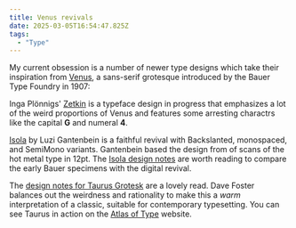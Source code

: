 ```yaml
---
title: Venus revivals
date: 2025-03-05T16:54:47.825Z
tags:
  - "Type"
---
```


My current obsession is a number of newer type designs which take their inspiration from [Venus](https://fontsinuse.com/typefaces/16/venus), a sans-serif grotesque introduced by the Bauer Type Foundry in 1907:

Inga Plönnigs' [Zetkin](https://www.futurefonts.xyz/inga-plonnigs/zetkin) is a typeface design in progress that emphasizes a lot of the weird proportions of Venus and features some arresting charactrs like the capital **G** and numeral **4**.

[Isola](https://www.luzi-type.ch/isola) by Luzi Gantenbein is a faithful revival with Backslanted, monospaced, and SemiMono variants. Gantenbein
based the design from of scans of the hot metal type in 12pt. The [Isola design notes](https://www.luzi-type.ch/notes-isola) are worth reading to compare the early Bauer specimens with the digital revival.

The [design notes for Taurus Grotesk](https://www.fostertype.com/retail-type/taurus-grotesk) are a lovely read. Dave Foster balances out the weirdness and rationality to make this a _warm_ interpretation of a classic, suitable for contemporary typesetting. You can see Taurus in action on the [Atlas of Type](https://type-atlas.xyz/) website.